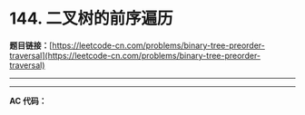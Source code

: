 # 144. 二叉树的前序遍历

**题目链接：**[https://leetcode-cn.com/problems/binary-tree-preorder-traversal](https://leetcode-cn.com/problems/binary-tree-preorder-traversal)

---

<Cards card="leetcode_144_binary-tree-preorder-traversal"></Cards>

---

**AC 代码：**

```java

```